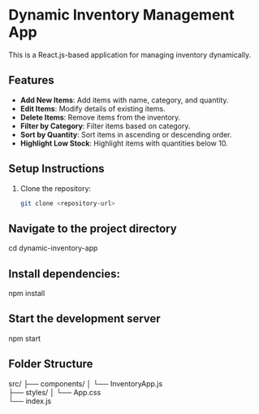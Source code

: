 # Dynamic Inventory Management App

This is a React.js-based application for managing inventory dynamically.

## Features
- **Add New Items**: Add items with name, category, and quantity.
- **Edit Items**: Modify details of existing items.
- **Delete Items**: Remove items from the inventory.
- **Filter by Category**: Filter items based on category.
- **Sort by Quantity**: Sort items in ascending or descending order.
- **Highlight Low Stock**: Highlight items with quantities below 10.

## Setup Instructions
1. Clone the repository:
   ```bash
   git clone <repository-url>

## Navigate to the project directory
   cd dynamic-inventory-app
## Install dependencies:
   npm install
## Start the development server
   npm start
## Folder Structure
src/
├── components/
│   └── InventoryApp.js  
├── styles/
│   └── App.css          
└── index.js            




